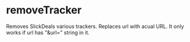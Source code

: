 # removeTracker
Removes SlickDeals various trackers. Replaces url with acual URL. It only works if url has "&amp;url=" string in it.
